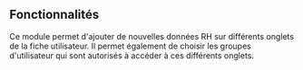 ## Fonctionnalités

Ce module permet d'ajouter de nouvelles données RH sur différents onglets de la fiche utilisateur. Il permet également de choisir les groupes d'utilisateur qui sont autorisés à accéder à ces différents onglets.